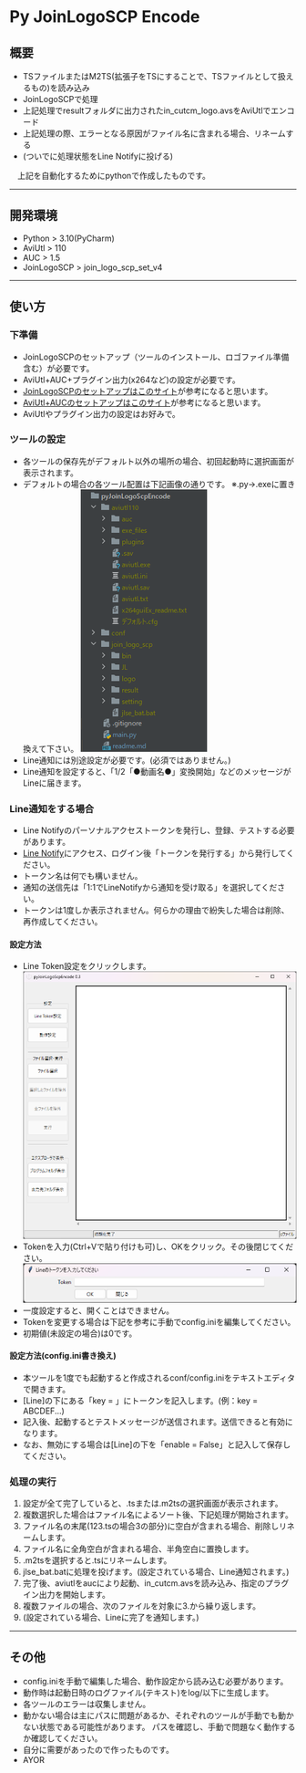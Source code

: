 # Py JoinLogoSCP Encode
## 概要

* TSファイルまたはM2TS(拡張子をTSにすることで、TSファイルとして扱えるもの)を読み込み
* JoinLogoSCPで処理
* 上記処理でresultフォルダに出力されたin_cutcm_logo.avsをAviUtlでエンコード
* 上記処理の際、エラーとなる原因がファイル名に含まれる場合、リネームする
* (ついでに処理状態をLine Notifyに投げる)

　上記を自動化するためにpythonで作成したものです。

---
## 開発環境
* Python > 3.10(PyCharm)
* AviUtl > 110
* AUC > 1.5
* JoinLogoSCP > join_logo_scp_set_v4

---
## 使い方
### 下準備
* JoinLogoSCPのセットアップ（ツールのインストール、ロゴファイル準備含む）が必要です。
* AviUtl+AUC+プラグイン出力(x264など)の設定が必要です。
* [JoinLogoSCPのセットアップはこのサイト](https://enctools.com/join-logo-scp/#toc4)が参考になると思います。
* [AviUtl+AUCのセットアップはこのサイト](https://www.cg-method.com/aviutl-aviutl-control/)が参考になると思います。
* AviUtlやプラグイン出力の設定はお好みで。

### ツールの設定
* 各ツールの保存先がデフォルト以外の場所の場合、初回起動時に選択画面が表示されます。
* デフォルトの場合の各ツール配置は下記画像の通りです。 ※.py->.exeに置き換えて下さい。
  ![pyjlsenc_dir.png](img%2Fpyjlsenc_dir.png)
* Line通知には別途設定が必要です。(必須ではありません。)
* Line通知を設定すると、「1/2「●動画名●」変換開始」などのメッセージがLineに届きます。

### Line通知をする場合
* Line Notifyのパーソナルアクセストークンを発行し、登録、テストする必要があります。
* [Line Notify](https://notify-bot.line.me/ja/)にアクセス、ログイン後「トークンを発行する」から発行してください。
* トークン名は何でも構いません。
* 通知の送信先は「1:1でLineNotifyから通知を受け取る」を選択してください。
* トークンは1度しか表示されません。何らかの理由で紛失した場合は削除、再作成してください。
#### 設定方法
* Line Token設定をクリックします。
　![main_window0.2.png](img%2Fmain_window0.3.png)
* Tokenを入力(Ctrl+Vで貼り付けも可)し、OKをクリック。その後閉じてください。
　![line_token_window.png](img%2Fline_token_window.png)
* 一度設定すると、開くことはできません。
* Tokenを変更する場合は下記を参考に手動でconfig.iniを編集してください。
* 初期値(未設定の場合)は0です。

#### 設定方法(config.ini書き換え)
* 本ツールを1度でも起動すると作成されるconf/config.iniをテキストエディタで開きます。
* [Line]の下にある「key = 」にトークンを記入します。(例：key = ABCDEF...)
* 記入後、起動するとテストメッセージが送信されます。送信できると有効になります。
* なお、無効にする場合は[Line]の下を「enable = False」と記入して保存してください。

### 処理の実行
1. 設定が全て完了していると、.tsまたは.m2tsの選択画面が表示されます。
2. 複数選択した場合はファイル名によるソート後、下記処理が開始されます。
3. ファイル名の末尾(123.tsの場合3の部分)に空白が含まれる場合、削除しリネームします。
4. ファイル名に全角空白が含まれる場合、半角空白に置換します。
5. .m2tsを選択すると.tsにリネームします。
6. jlse_bat.batに処理を投げます。(設定されている場合、Line通知されます。)
7. 完了後、aviutlをaucにより起動、in_cutcm.avsを読み込み、指定のプラグイン出力を開始します。
8. 複数ファイルの場合、次のファイルを対象に3.から繰り返します。
9. (設定されている場合、Lineに完了を通知します。)

---
## その他
* config.iniを手動で編集した場合、動作設定から読み込む必要があります。
* 動作時は起動日時のログファイル(テキスト)をlog/以下に生成します。
* 各ツールのエラーは収集しません。
* 動かない場合は主にパスに問題があるか、それぞれのツールが手動でも動かない状態である可能性があります。
パスを確認し、手動で問題なく動作するか確認してください。
* 自分に需要があったので作ったものです。
* AYOR

